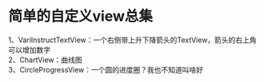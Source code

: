 # 简单的自定义view总集

1、VariInstructTextView：一个右侧带上升下降箭头的TextView，箭头的右上角可以增加数字<br>
2、ChartView：曲线图<br>
3、CircleProgressView：一个圆的进度圈？我也不知道叫啥好<br>
